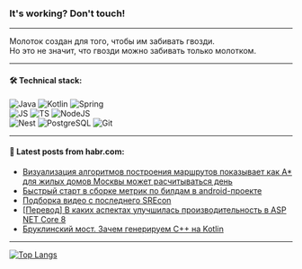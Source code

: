 ### It's working? Don't touch!

---
Молоток создан для того, чтобы им забивать гвозди. <br>
Но это не значит, что гвозди можно забивать только молотком.

---

#### 🛠️ Technical stack:

![Java](https://img.shields.io/badge/Java-informational?logo=Oracle&style=flat&logoColor=white&color=FF4500)
![Kotlin](https://img.shields.io/badge/Kotlin-informational?logo=Kotlin&style=flat&logoColor=white&color=774D97)
![Spring](https://img.shields.io/badge/SpringBoot-informational?logo=SpringBoot&style=flat&logoColor=white&color=6DB33F) <br>
![JS](https://img.shields.io/badge/JS-informational?logo=javaScript&style=flat&logoColor=black&color=F7Df1E)
![TS](https://img.shields.io/badge/TypeScript-informational?logo=typeScript&style=flat&logoColor=black&color=0667A8)
![NodeJS](https://img.shields.io/badge/NodeJS-informational?logo=node.js&style=flat&logoColor=white&color=70A760) <br>
![Nest](https://img.shields.io/badge/NestJS-informational?logo=NestJS&style=flat&logoColor=white&color=E0234E)
![PostgreSQL](https://img.shields.io/badge/PostgreSQL-informational?logo=PostgreSQL&style=flat&logoColor=white&color=DAA520)
![Git](https://img.shields.io/badge/Git-informational?logo=git&style=flat&logoColor=white&color=778899)

___

#### 💬 Latest posts from habr.com:

<!-- BLOG-POST-LIST:START -->
- [Визуализация алгоритмов построения маршрутов показывает как A* для жилых домов Москвы может расчитываться день](https://habr.com/ru/articles/773424/?utm_source=habrahabr&utm_medium=rss&utm_campaign=773424)
- [Быстрый старт в сборке метрик по билдам в android-проекте](https://habr.com/ru/companies/gazprommedia/articles/773192/?utm_source=habrahabr&utm_medium=rss&utm_campaign=773192)
- [Подборка видео с последнего SREcon](https://habr.com/ru/articles/773448/?utm_source=habrahabr&utm_medium=rss&utm_campaign=773448)
- [[Перевод] В каких аспектах улучшилась производительность в ASP NET Core 8](https://habr.com/ru/articles/773444/?utm_source=habrahabr&utm_medium=rss&utm_campaign=773444)
- [Бруклинский мост. Зачем генерируем C++ на Kotlin](https://habr.com/ru/articles/773434/?utm_source=habrahabr&utm_medium=rss&utm_campaign=773434)
<!-- BLOG-POST-LIST:END -->

---
[![Top Langs](https://github-readme-stats-git-master-advtsetting-gmailcom.vercel.app/api/top-langs/?username=zloylis&langs_count=10&hide_title=false&title_color=e6edf3&size_weight=0.5&count_weight=0.5&layout=compact&hide_border=true&theme=dracula)](https://github.com/zloylis)

<!-- ![GitHub stats](https://github-readme-stats-git-master-advtsetting-gmailcom.vercel.app/api?username=zloylis&show_icons=true&hide_border=true&theme=dracula&hide_title=true&include_all_commits=true&count_private=true&hide=contribs&hide_rank=true) -->
